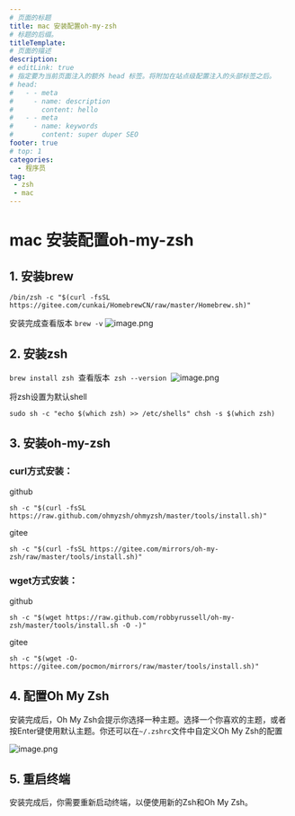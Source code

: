 ```yaml
---
# 页面的标题
title: mac 安装配置oh-my-zsh
# 标题的后缀。
titleTemplate:
# 页面的描述
description:
# editLink: true
# 指定要为当前页面注入的额外 head 标签。将附加在站点级配置注入的头部标签之后。
# head:
#   - - meta
#     - name: description
#       content: hello
#   - - meta
#     - name: keywords
#       content: super duper SEO
footer: true
# top: 1
categories:
  - 程序员
tag:
 - zsh
 - mac
---
```


# mac 安装配置oh-my-zsh

## 1. 安装brew
```
/bin/zsh -c "$(curl -fsSL https://gitee.com/cunkai/HomebrewCN/raw/master/Homebrew.sh)"
```
安装完成查看版本
`brew -v`
![image.png](https://qifei-blog-1256009448.cos.ap-chengdu.myqcloud.com/qifei-blog/20240521091043.png)

## 2. 安装zsh
`brew install zsh`
 查看版本
 `zsh --version`
 ![image.png](https://qifei-blog-1256009448.cos.ap-chengdu.myqcloud.com/qifei-blog/20240521091152.png)

将zsh设置为默认shell
```
sudo sh -c "echo $(which zsh) >> /etc/shells" chsh -s $(which zsh)
```
## 3. 安装oh-my-zsh

### curl方式安装：

github
```
sh -c "$(curl -fsSL https://raw.github.com/ohmyzsh/ohmyzsh/master/tools/install.sh)"
```
gitee
```
sh -c "$(curl -fsSL https://gitee.com/mirrors/oh-my-zsh/raw/master/tools/install.sh)"
```

### wget方式安装：

github
```
sh -c "$(wget https://raw.github.com/robbyrussell/oh-my-zsh/master/tools/install.sh -O -)"
```
gitee
```
sh -c "$(wget -O- https://gitee.com/pocmon/mirrors/raw/master/tools/install.sh)"
```

## 4. 配置Oh My Zsh

安装完成后，Oh My Zsh会提示你选择一种主题。选择一个你喜欢的主题，或者按Enter键使用默认主题。你还可以在`~/.zshrc`文件中自定义Oh My Zsh的配置

![image.png](https://qifei-blog-1256009448.cos.ap-chengdu.myqcloud.com/qifei-blog/20240521092057.png)

## 5. 重启终端

安装完成后，你需要重新启动终端，以便使用新的Zsh和Oh My Zsh。



